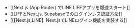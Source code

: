 - [[Next.js (App Router) でLINE LIFFアプリを爆速スタート]]
- [[LIFFとNext.js, Supabaseでのログインレス認証方法]]
- [[【Next.js,LINE】Next.jsでLINEログイン機能を実装する]]